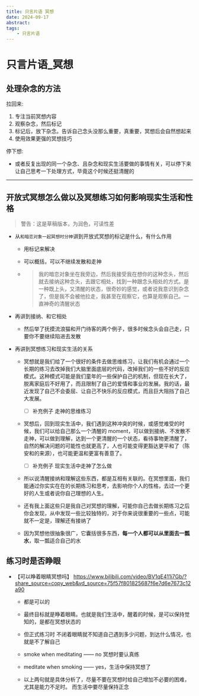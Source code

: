 ```yaml
---
title: 只言片语 冥想
date: 2024-09-17
abstract:
tags:
    - 只言片语
---
```


# 只言片语\_冥想

## 处理杂念的方法

拉回来:

1. 专注当前冥想内容
2. 观察杂念，然后标记
3. 标记后，放下杂念。告诉自己念头没那么重要，真重要，冥想后会自然想起来
4. 使用效果更强的冥想技巧

停下想:

-   或者反复出现的同一个杂念、且杂念和现实生活要做的事情有关，可以停下来让自己思考一下处理方式，毕竟这个时候还挺清醒的

---

## 开放式冥想怎么做以及冥想练习如何影响现实生活和性格

> 警告：这是草稿版本，为润色，可读性差

-   从`和暗恋对象一起冥想时分神`讲到开放式冥想的标记是什么，有什么作用

    -   用标记来解决
    -   可以概括，可以不继续发散和走神

    -   > 我的暗恋对象坐在我旁边，然后我接受我在想你的这种念头，然后就去接纳这种念头，去跟它相处，找到一种跟念头相处的方式。是一种既上头，又清醒的状态，很奇妙的感觉，或者说我意识到杂念了，但是我不会被他拉走，我甚至在观察它，也算是观察自己。一直神奇的清醒状态

-   再讲到接纳、和它相处

    -   然后举了抚摸流浪猫和开门待客的两个例子，很多时候念头会自己走，只要你不要继续陷进去发散

-   再讲到冥想练习和现实生活的关系

    -   冥想就是我们给了一个很好的条件去做思维练习，让我们有机会通过一个长期的练习去改掉我们大脑里面底层的代码，改掉我们的一些不好的反应模式。这种模式可能是我们童年的一些保护自己的机制，但现在长大了，脱离家庭后不好用了，而且限制了自己的爱情和事业的发展。我的话，最近发现了自己不会委屈、让自己不快乐的反应模式，而且巨大阻挡了自己大发展。

        -   [ ] 补充例子 走神的思维练习

    -   冥想后，回到现实生活中，我们遇到这种冲突的时候，或感觉难受的时候，我们可以给自己那么一个清醒的 moment，可以做到接纳、不发散不走神，可以做到理解，达到一个更清醒的一个状态，看待事物更清醒了，自然的解决问题的可能性也就更高了，人也可能变得更豁达更平和了（陈安和的来源），也可能更温和更富有善意了。

        -   [ ] 补充例子 现实生活中走神了怎么做

    -   所以说清醒接纳和理解这些东西，都是互相有关联的。在冥想里面，我们能通过你实实在在的长期练习和思考，去影响你个人的性格，去过一个更好的人生或者说你自己理想的人生。

    -   还有我上面这些只是我自己对冥想的理解，可能你自己去做长期练习之后你会发现，从中发现一些比较独特的，对于你来说很重要的一些点，可能就不一定是，理解还有接纳了
    -   因为冥想他很抽象很广，它囊括很多东西，**每一个人都可以从里面去一瓢水**，取一瓢适合自己的水

## 练习时是否睁眼

-   【可以睁着眼睛冥想吗】 https://www.bilibili.com/video/BV1qE411i7Gb/?share_source=copy_web&vd_source=75f57f801825687f6e7d6e7673c12a90

    -   都是可以的
    -   最终目标就是睁着眼睛。也就是我们生活中，醒着的时候，是可以保持觉知的，是都在冥想状态的
    -   但正式练习时 不闭着眼睛就不知道自己遇到多少问题，到达什么情况，也就是不了解自己

    -   smoke when meditating —— no 冥想时要认真练
    -   meditate when smoking —— yes，生活中保持冥想了
    -   以上两句就是具体分析了，尽量不要在冥想时给自己增加不必要的困难，尤其是能力不足时。 而生活中要尽量保持正念
